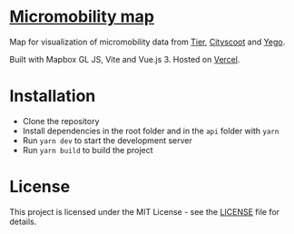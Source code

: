# [Micromobility map](https://micromobility.vercel.app)
Map for visualization of micromobility data from [Tier](https://tier.app), [Cityscoot](https://www.cityscoot.eu) and [Yego](https://www.rideyego.com).

Built with Mapbox GL JS, Vite and Vue.js 3.
Hosted on [Vercel](https://vercel.com).

# Installation
- Clone the repository
- Install dependencies in the root folder and in the `api` folder with `yarn`
- Run `yarn dev` to start the development server
- Run `yarn build` to build the project

# License
This project is licensed under the MIT License - see the [LICENSE](LICENSE) file for details.